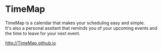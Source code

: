 # TimeMap
TimeMap is a calendar that makes your scheduling easy and simple.   
It's also a personal assitant that reminds you of your upcoming events and the time to leave for your next event.

<http://TimeMap.github.io>
